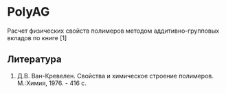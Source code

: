 # PolyAG
Расчет физических свойств полимеров методом аддитивно-групповых вкладов по книге [1] 

## Литература
1. Д.В. Ван-Кревелен. Свойства и химическое строение полимеров. М.:Химия, 1976. - 416 с. 
